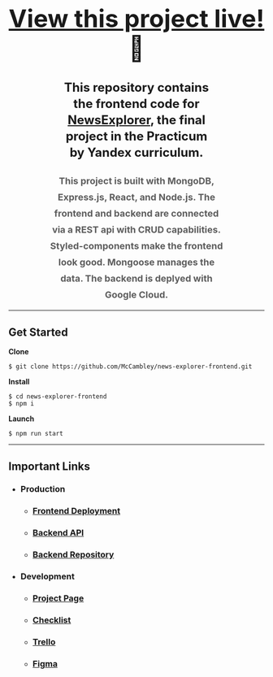 <h1 style="text-align: center; font-size: 48px"><a href="https://mccambley.github.io/news-explorer-frontend/">View this project live!</a>🎉</h1>

<h2 style="text-align: center; font-size: 24px; line-height: 32px; max-width: 60%; margin: 12px auto 0;">This repository contains the frontend code for <a href="https://mccambley.github.io/news-explorer-frontend/">NewsExplorer</a>, the final project in the Practicum by Yandex curriculum.</h2>

<h3 style="text-align: center; max-width: 70%; margin: 24px auto 0; font-size: 18px; line-height: 32px; opacity: .7;">This project is built with <span style="font-weight: bold;">MongoDB</span>, <span style="font-weight: bold;">Express.js</span>, <span style="font-weight: bold;">React</span>, and <span style="font-weight: bold;">Node.js</span>. The frontend and backend are connected via a <span style="font-weight: bold;">REST api</span> with <span style="font-weight: bold;">CRUD</span> capabilities. <span style="font-weight: bold;">Styled-components</span> make the frontend look good. <span style="font-weight: bold;">Mongoose</span> manages the data. The backend is deplyed with <span style="font-weight: bold;">Google Cloud</span>.</h3>

<!-- ## Overview

### Technologies

- MERN Stack
- Express.js
- React
- Node -->

---

## Get Started

**Clone**

```
$ git clone https://github.com/McCambley/news-explorer-frontend.git
```

**Install**

```
$ cd news-explorer-frontend
$ npm i
```

**Launch**

```
$ npm run start
```

---

## Important Links

- ### Production

  - ### [Frontend Deployment](https://mccambley.github.io/news-explorer-frontend/)
  - ### [Backend API](https://api.mccambley-news.students.nomoreparties.site/)
  - ### [Backend Repository](https://github.com/McCambley/news-explorer-api)

- ### Development
  - ### [Project Page](https://practicum.yandex.com/learn/web/courses/01d7371d-0a84-4d7d-97a3-84c9a2601943/sprints/4271/topics/4324609a-2c59-4537-b130-6c3d0ccf68ff/lessons/94561dfe-d108-41ec-896a-b5124fb563d0/)
  - ### [Checklist](https://code.s3.yandex.net/web-developer/static/web-diploma-criteria-en/index.html#)
  - ### [Trello](https://trello.com/b/xUrDxii4/final-project)
  - ### [Figma](https://www.figma.com/file/z1bxDn7eBEDlsDhnZ9dtin/Your-Final-Project?node-id=0%3A1)

